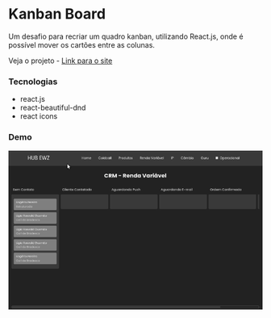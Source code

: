 # Kanban Board

Um desafio para recriar um quadro kanban, utilizando React.js, onde é possível mover os cartões entre as colunas.

Veja o projeto - [Link para o site](https://kanban-challenge.netlify.app/)

### Tecnologias

-   react.js
-   react-beautiful-dnd
-   react icons

### Demo

![desktop version](./src/assets/videos/kanban-ewz.gif)
